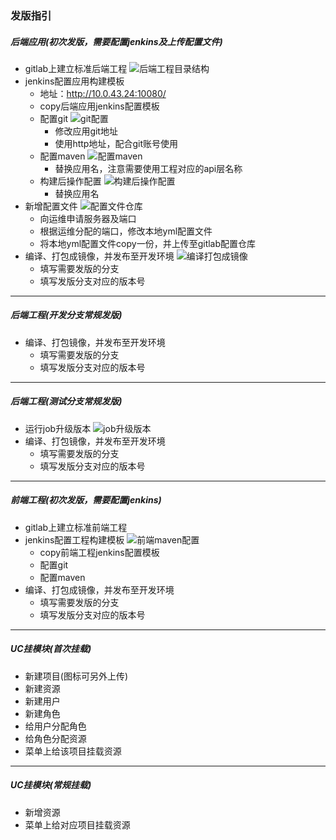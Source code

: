### 发版指引
##### 后端应用(初次发版，需要配置jenkins及上传配置文件)
- gitlab上建立标准后端工程
  ![后端工程目录结构](/assets/后端工程目录结构.png)
- jenkins配置应用构建模板
  - 地址：http://10.0.43.24:10080/
  - copy后端应用jenkins配置模板
  - 配置git
    ![git配置](/assets/git配置.png)
    - 修改应用git地址
    - 使用http地址，配合git账号使用
  - 配置maven
    ![配置maven](/assets/配置maven.png)
    - 替换应用名，注意需要使用工程对应的api层名称
  - 构建后操作配置
    ![构建后操作配置](/assets/构建后操作配置.png)
    - 替换应用名
- 新增配置文件
  ![配置文件仓库](/assets/配置文件仓库.png)
  - 向运维申请服务器及端口
  - 根据运维分配的端口，修改本地yml配置文件
  - 将本地yml配置文件copy一份，并上传至gitlab配置仓库
- 编译、打包成镜像，并发布至开发环境
  ![编译打包成镜像](/assets/编译打包成镜像.png)
  - 填写需要发版的分支
  - 填写发版分支对应的版本号

--- 
      
##### 后端工程(开发分支常规发版)
- 编译、打包镜像，并发布至开发环境
  - 填写需要发版的分支
  - 填写发版分支对应的版本号 

--- 

##### 后端工程(测试分支常规发版)
- 运行job升级版本
  ![job升级版本](/assets/job升级版本.png)
- 编译、打包镜像，并发布至开发环境
  - 填写需要发版的分支
  - 填写发版分支对应的版本号

--- 

##### 前端工程(初次发版，需要配置jenkins)
- gitlab上建立标准前端工程
- jenkins配置工程构建模板
  ![前端maven配置](/assets/前端maven配置.png)
  - copy前端工程jenkins配置模板
  - 配置git
  - 配置maven
- 编译、打包成镜像，并发布至开发环境
  - 填写需要发版的分支
  - 填写发版分支对应的版本号

---  
               
##### UC挂模块(首次挂载)
- 新建项目(图标可另外上传)
- 新建资源
- 新建用户
- 新建角色
- 给用户分配角色
- 给角色分配资源
- 菜单上给该项目挂载资源

--- 
  
##### UC挂模块(常规挂载)
- 新增资源
- 菜单上给对应项目挂载资源